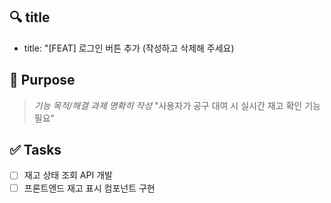 ## 🔍 title
- title: "[FEAT] 로그인 버튼 추가 (작성하고 삭제해 주세요)

## 🎯 Purpose
> *기능 목적/해결 과제 명확히 작성*
"사용자가 공구 대여 시 실시간 재고 확인 기능 필요"

## ✅ Tasks
- [ ] 재고 상태 조회 API 개발
- [ ] 프론트엔드 재고 표시 컴포넌트 구현